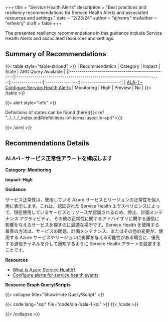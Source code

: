 +++
title = "Service Health Alerts"
description = "Best practices and resiliency recommendations for Service Health Alerts and associated resources and settings."
date = "2/23/24"
author = "ejhenry"
msAuthor = "erhenry"
draft = false
+++

The presented resiliency recommendations in this guidance include Service Health Alerts and associated resources and settings.

## Summary of Recommendations

{{< table style="table-striped" >}}
| Recommendation                                    |                                Category                                 |     Impact      |      State       | ARG Query Available |
|:--------------------------------------------------|:-----------------------------------------------------------------------:|:---------------:|:----------------:|:-------------------:|
| [ALA-1 - Configure Service Health Alerts](#ala-1---configure-service-health-alerts) | Monitoring | High | Preview |         No         |
{{< /table >}}

{{< alert style="info" >}}

Definitions of states can be found [here]({{< ref "../../../_index.md#definitions-of-terms-used-in-aprl">}})

{{< /alert >}}

## Recommendations Details

### ALA-1 - サービス正常性アラートを構成します

**Category: Monitoring**

**Impact: High**

**Guidance**

サービス正常性は、使用している Azure サービスとリージョンの正常性を個人用に表示します。これは、認証された Service Health エクスペリエンスによって、現在使用しているサービスとリソースが認識されるため、停止、計画メンテナンス アクティビティ、その他の正常性に関するアドバイザリに関する通信に影響を与えるサービスを探すのに最適な場所です。Service Health を使用する最善の方法は、サービスの問題、計画メンテナンス、またはその他の変更が、使用する Azure サービスやリージョンに影響を与える可能性がある場合に、優先する通信チャネルを介して通知するように Service Health アラートを設定することです。

**Resources**

- [What is Azure Service Health?](https://learn.microsoft.com/ja-jp/azure/service-health/overview)
- [Configure alerts for service health events](https://learn.microsoft.com/ja-jp/azure/service-health/alerts-activity-log-service-notifications-portal)

**Resource Graph Query/Scripts**

{{< collapse title="Show/Hide Query/Script" >}}

{{< code lang="sql" file="code/ala-1/ala-1.kql" >}} {{< /code >}}

{{< /collapse >}}
